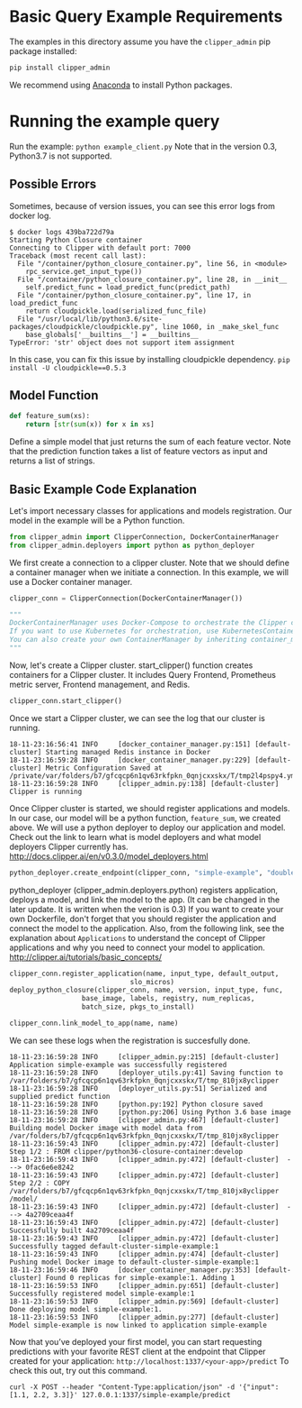 
# Basic Query Example Requirements

The examples in this directory assume you have the `clipper_admin` pip package installed:

```sh
pip install clipper_admin
```
We recommend using [Anaconda](https://www.continuum.io/downloads)
to install Python packages. 

# Running the example query

Run the example: `python example_client.py`
Note that in the version 0.3, Python3.7 is not supported.

## Possible Errors
Sometimes, because of version issues, you can see this error logs from docker log. 
```
$ docker logs 439ba722d79a
Starting Python Closure container
Connecting to Clipper with default port: 7000
Traceback (most recent call last):
  File "/container/python_closure_container.py", line 56, in <module>
    rpc_service.get_input_type())
  File "/container/python_closure_container.py", line 28, in __init__
    self.predict_func = load_predict_func(predict_path)
  File "/container/python_closure_container.py", line 17, in load_predict_func
    return cloudpickle.load(serialized_func_file)
  File "/usr/local/lib/python3.6/site-packages/cloudpickle/cloudpickle.py", line 1060, in _make_skel_func
    base_globals['__builtins__'] = __builtins__
TypeError: 'str' object does not support item assignment
```

In this case, you can fix this issue by installing cloudpickle dependency. 
`pip install -U cloudpickle==0.5.3`

## Model Function
```python
def feature_sum(xs):                                                                                                                                                                                    
    return [str(sum(x)) for x in xs]
 ```  

Define a simple model that just returns the sum of each feature vector. Note that the prediction function takes a list of feature vectors as input and returns a list of strings.

## Basic Example Code Explanation
Let's import necessary classes for applications and models registration. Our model in the example will be a Python function.
```python
from clipper_admin import ClipperConnection, DockerContainerManager                                                                                                                                     
from clipper_admin.deployers import python as python_deployer     
```

We first create a connection to a clipper cluster. Note that we should define a container manager when we initiate a connection. 
In this example, we will use a Docker container manager. 
```python
clipper_conn = ClipperConnection(DockerContainerManager()) 

"""
DockerContainerManager uses Docker-Compose to orchestrate the Clipper cluster. 
If you want to use Kubernetes for orchestration, use KubernetesContainerManager instead. 
You can also create your own ContainerManager by inheriting container_manager class.
"""
```

Now, let's create a Clipper cluster. start_clipper() function creates containers for a Clipper cluster. 
It includes Query Frontend, Prometheus metric server, Frontend management, and Redis. 
 
```python
clipper_conn.start_clipper() 
```

Once we start a Clipper cluster, we can see the log that our cluster is running.

```
18-11-23:16:56:41 INFO     [docker_container_manager.py:151] [default-cluster] Starting managed Redis instance in Docker
18-11-23:16:59:28 INFO     [docker_container_manager.py:229] [default-cluster] Metric Configuration Saved at /private/var/folders/b7/gfcqcp6n1qv63rkfpkn_0qnjcxxskx/T/tmp2l4pspy4.yml
18-11-23:16:59:28 INFO     [clipper_admin.py:138] [default-cluster] Clipper is running
```

Once Clipper cluster is started, we should register applications and models. In our case, our model will be a python function, `feature_sum`, we created above.
We will use a python deployer to deploy our application and model.
Check out the link to learn what is model deployers and what model deployers Clipper currently has. http://docs.clipper.ai/en/v0.3.0/model_deployers.html  
```python
python_deployer.create_endpoint(clipper_conn, "simple-example", "doubles", 46, feature_sum) 
```

python_deployer (clipper_admin.deployers.python) registers application, deploys a model, and link the model to the app. (It can be changed in the later update. It is written when the verion is 0.3) 
If you want to create your own Dockerfile, don't forget that you should register the application and connect the model to the application.
Also, from the following link, see the explanation about `Applications` to understand the concept of Clipper applications and why you need to connect your model to application.
http://clipper.ai/tutorials/basic_concepts/

```python
clipper_conn.register_application(name, input_type, default_output,
                              slo_micros)
deploy_python_closure(clipper_conn, name, version, input_type, func,
                  base_image, labels, registry, num_replicas,
                  batch_size, pkgs_to_install)

clipper_conn.link_model_to_app(name, name)
```

We can see these logs when the registration is succesfully done.

```
18-11-23:16:59:28 INFO     [clipper_admin.py:215] [default-cluster] Application simple-example was successfully registered
18-11-23:16:59:28 INFO     [deployer_utils.py:41] Saving function to /var/folders/b7/gfcqcp6n1qv63rkfpkn_0qnjcxxskx/T/tmp_810jx8yclipper
18-11-23:16:59:28 INFO     [deployer_utils.py:51] Serialized and supplied predict function
18-11-23:16:59:28 INFO     [python.py:192] Python closure saved
18-11-23:16:59:28 INFO     [python.py:206] Using Python 3.6 base image
18-11-23:16:59:28 INFO     [clipper_admin.py:467] [default-cluster] Building model Docker image with model data from /var/folders/b7/gfcqcp6n1qv63rkfpkn_0qnjcxxskx/T/tmp_810jx8yclipper
18-11-23:16:59:43 INFO     [clipper_admin.py:472] [default-cluster] Step 1/2 : FROM clipper/python36-closure-container:develop
18-11-23:16:59:43 INFO     [clipper_admin.py:472] [default-cluster]  ---> 0fac6e6e8242
18-11-23:16:59:43 INFO     [clipper_admin.py:472] [default-cluster] Step 2/2 : COPY /var/folders/b7/gfcqcp6n1qv63rkfpkn_0qnjcxxskx/T/tmp_810jx8yclipper /model/
18-11-23:16:59:43 INFO     [clipper_admin.py:472] [default-cluster]  ---> 4a2709ceaa4f
18-11-23:16:59:43 INFO     [clipper_admin.py:472] [default-cluster] Successfully built 4a2709ceaa4f
18-11-23:16:59:43 INFO     [clipper_admin.py:472] [default-cluster] Successfully tagged default-cluster-simple-example:1
18-11-23:16:59:43 INFO     [clipper_admin.py:474] [default-cluster] Pushing model Docker image to default-cluster-simple-example:1
18-11-23:16:59:46 INFO     [docker_container_manager.py:353] [default-cluster] Found 0 replicas for simple-example:1. Adding 1
18-11-23:16:59:53 INFO     [clipper_admin.py:651] [default-cluster] Successfully registered model simple-example:1
18-11-23:16:59:53 INFO     [clipper_admin.py:569] [default-cluster] Done deploying model simple-example:1.
18-11-23:16:59:53 INFO     [clipper_admin.py:277] [default-cluster] Model simple-example is now linked to application simple-example
```

Now that you’ve deployed your first model, you can start requesting predictions with your favorite REST client at the endpoint that Clipper created for your application: 
`http://localhost:1337/<your-app>/predict`
To check this out, try out this command. 
```
curl -X POST --header "Content-Type:application/json" -d '{"input": [1.1, 2.2, 3.3]}' 127.0.0.1:1337/simple-example/predict
```
